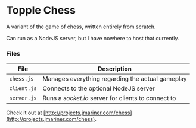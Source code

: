 # Topple Chess

A variant of the game of chess, written entirely from scratch.

Can run as a NodeJS server, but I have nowhere to host that currently.

### Files

File | Description
--|--
`chess.js` | Manages everything regarding the actual gameplay
`client.js` | Connects to the optional NodeJS server
`server.js` | Runs a *socket.io* server for clients to connect to


Check it out at [http://projects.jmariner.com/chess](http://projects.jmariner.com/chess).